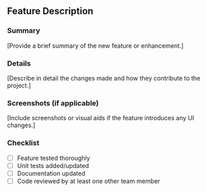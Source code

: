 ## Feature Description

### Summary
[Provide a brief summary of the new feature or enhancement.]

### Details
[Describe in detail the changes made and how they contribute to the project.]

### Screenshots (if applicable)
[Include screenshots or visual aids if the feature introduces any UI changes.]

### Checklist
- [ ] Feature tested thoroughly
- [ ] Unit tests added/updated
- [ ] Documentation updated
- [ ] Code reviewed by at least one other team member

